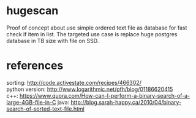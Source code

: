 # hugescan

Proof of concept about use simple ordered text file as database for fast check if item in list.
The targeted use case is replace huge postgres database in TB size with file on SSD.

# references

sorting: http://code.activestate.com/recipes/466302/  
python version: http://www.logarithmic.net/pfh/blog/01186620415  
c++: https://www.quora.com/How-can-I-perform-a-binary-search-of-a-large-4GB-file-in-C
java: http://blog.sarah-happy.ca/2010/04/binary-search-of-sorted-text-file.html

